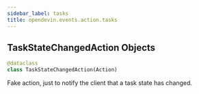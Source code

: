```yaml
---
sidebar_label: tasks
title: opendevin.events.action.tasks
---
```


## TaskStateChangedAction Objects

```python
@dataclass
class TaskStateChangedAction(Action)
```

Fake action, just to notify the client that a task state has changed.


